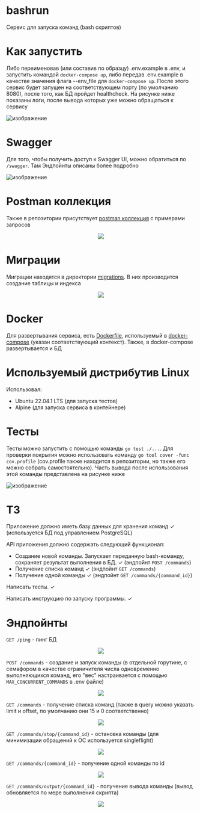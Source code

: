 # bashrun
Сервис для запуска команд (bash скриптов)

# Как запустить
Либо переименовав (или составив по образцу) .env.example в .env, и запустить командой `docker-compose up`, либо передав .env.example в качестве значения флага --env_file для `docker-compose up`. После этого сервис будет запущен на соответствующем порту (по умолчанию 8080), после того, как БД пройдет healthcheck. На рисунке ниже показаны логи, после вывода которых уже можно обращаться к сервису

![изображение](https://github.com/PoorMercymain/bashrun/assets/67076111/187bb177-bf5e-4c71-9bd7-59d931267d12)

# Swagger
Для того, чтобы получить доступ к Swagger UI, можно обратиться по `/swagger`. Там Эндпойнты описаны более подробно

![изображение](https://github.com/PoorMercymain/bashrun/assets/67076111/6b661df3-f3f7-46fb-bde0-b929fcabaaf0)

# Postman коллекция
Также в репозитории присутствует <a href="https://github.com/PoorMercymain/bashrun/blob/main/bashrun.postman_collection.json">postman коллекция</a> с примерами запросов

<p align="center"><img src="https://github.com/PoorMercymain/bashrun/assets/67076111/26700dc7-b071-4c10-a60a-54ad883560ab"></p>

# Миграции
Миграции находятся в директории <a href="https://github.com/PoorMercymain/bashrun/tree/main/migrations">migrations</a>. В них производится создание таблицы и индекса
<p align="center"><img src="https://github.com/PoorMercymain/bashrun/assets/67076111/3dad7380-6228-4354-af99-68493c222f4f"></p>

# Docker
Для развертывания сервиса, есть <a href="https://github.com/PoorMercymain/bashrun/blob/main/Dockerfile">Dockerfile</a>, используемый в <a href="https://github.com/PoorMercymain/bashrun/blob/main/docker-compose.yml">docker-compose</a> (указан соответствующий контекст). Также, в docker-compose развертывается и БД

# Используемый дистрибутив Linux
Использовал:
- Ubuntu 22.04.1 LTS (для запуска тестов)
- Alpine (для запуска сервиса в контейнере)

# Тесты
Тесты можно запустить с помощью команды `go test ./...`. Для проверки покрытия можно использовать команду `go tool cover -func cov.profile` (cov.profile также находится в репозитории, но также его можно собрать самостоятельно). Часть вывода после использования этой команды представлена на рисунке ниже

![изображение](https://github.com/PoorMercymain/bashrun/assets/67076111/c7fddc39-05b7-444d-bd9f-5eb9126d48c6)

# ТЗ
Приложение должно иметь базу данных для хранения команд ✓ (используется БД под управлением PostgreSQL)

API приложения должно содержать следующий функционал:

- Создание новой команды. Запускает переданную bash-команду, сохраняет результат выполнения в БД. ✓ (эндпойнт `POST /commands`)
- Получение списка команд ✓ (эндпойнт `GET /commands`)
- Получение одной команды ✓ (эндпойнт `GET /commands/{command_id}`)

Написать тесты. ✓

Написать инструкцию по запуску программы. ✓

# Эндпойнты
`GET /ping` - пинг БД

<p align="center"><img src="https://github.com/PoorMercymain/bashrun/assets/67076111/762f1c99-6100-4f94-bb7e-874e6004bfdc"></p>

`POST /commands` - создание и запуск команды (в отдельной горутине, с семафором в качестве ограничителя числа одновременно выполняющихся команд, его "вес" настраивается с помощью `MAX_CONCURRENT_COMMANDS` в .env файле)

<p align="center"><img src="https://github.com/PoorMercymain/bashrun/assets/67076111/919facbc-e40f-466d-8dd8-224d7a738528"></p>

`GET /commands` - получение списка команд (также в query можно указать limit и offset, по умолчанию они 15 и 0 соответственно)

<p align="center"><img src="https://github.com/PoorMercymain/bashrun/assets/67076111/fa201430-33d2-4885-bd7f-800c3a60ab94"></p>

`GET /commands/stop/{command_id}` - остановка команды (для минимизации обращений к ОС используется singleflight)

<p align="center"><img src="https://github.com/PoorMercymain/bashrun/assets/67076111/e684a3b6-1fbd-4850-93fc-30fab5c13d6b"></p>

`GET /commands/{command_id}` - получение одной команды по id

<p align="center"><img src="https://github.com/PoorMercymain/bashrun/assets/67076111/3a299a7a-65a7-4aec-b3a3-f1420239cc51"></p>

`GET /commands/output/{command_id}` - получение вывода команды (вывод обновляется по мере выполнения скрипта)

<p align="center"><img src="https://github.com/PoorMercymain/bashrun/assets/67076111/5ad169e4-8e8a-44c2-9e8b-56472391a85f"></p>
